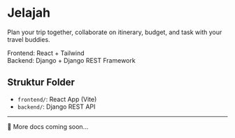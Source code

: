 # Jelajah

Plan your trip together, collaborate on itinerary, budget, and task with your travel buddies.

Frontend: React + Tailwind  
Backend: Django + Django REST Framework

## Struktur Folder

- `frontend/`: React App (Vite)
- `backend/`: Django REST API

---

🚧 More docs coming soon...

